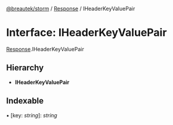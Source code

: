 [@breautek/storm](../README.md) / [Response](../modules/response.md) / IHeaderKeyValuePair

# Interface: IHeaderKeyValuePair

[Response](../modules/response.md).IHeaderKeyValuePair

## Hierarchy

* **IHeaderKeyValuePair**

## Indexable

▪ [key: *string*]: *string*

